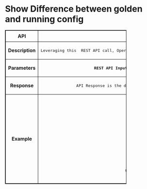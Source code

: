 # Show Difference between golden and running config

<!-- markdownlint-disable MD033 -->
<style>
  table {
    border-collapse: collapse;
    table-layout: fixed;
    width: 400px;
    border: 1px solid black;
  }
  th {
    border: 1px solid black;
  }

  td {
    border: 1px solid black;
    padding: 8px;
    text-align: center;
    vertical-align: middle;
    word-wrap: break-word;
  }
</style>

<table>
  <tr>
    <th>API</th>
    <td><b>getConfigDiff</b></td>
  </tr>
  <tr>
    <th>Description</th>
    <td><pre>Leveraging this  REST API call, Operators get a view on difference between running configuration and applied configuration on enrolled devices</pre>
    </td>
  </tr>
  <tr>
    <th>Parameters</th>
    <td><pre><b>REST API Input Parameter : < List of device IPs for which Configuration difference is required > </b>
</pre>
    </td>
  </tr>
  <tr>
    <th>Response</th>
    <td><pre>API Response is the difference  of running configuration vs Applied configuration  through  ONES fabric manager 
</pre> </td>
  </tr>
  <tr>
    <th>Example</th>
    <td><pre>
<b>POST /getConfigDiff HTTP/1.1</b>
Content-Type: application/json; charset=utf-8
Host: localhost:8080
Connection: close
User-Agent: Paw/3.4.0 (Macintosh; OS X/12.3.0) GCDHTTPRequest
Content-Length: 61
Input
{ "ip": "10.x.x.66", “diff_only”: “false”}

Response: current config on device vs config done via FM
{
 "orchestrated_config": "Last login: Fri Sep 30 11:44:05 2022 from 10.x.x.150\r\r\nsave\nsave\r\n\rSN2100-Leaf1# save\r\n\rSaving Configuration\r\n\rSN2100-Leaf1# show run\show run\r\n\r configure terminal\r\nrouter-id 3.0.0.2\r\nntp add 128.138.141.172\r\nclock timezone Asia/Kolkata\r\nsyslog add 10.x.11\r\snmp-server trap modify
}
</pre>
    </td>
  </tr>
</table>
